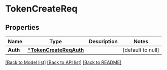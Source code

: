 # TokenCreateReq

## Properties
Name | Type | Description | Notes
------------ | ------------- | ------------- | -------------
**Auth** | [***TokenCreateReqAuth**](TokenCreateReq_Auth.md) |  | [default to null]

[[Back to Model list]](../README.md#documentation-for-models) [[Back to API list]](../README.md#documentation-for-api-endpoints) [[Back to README]](../README.md)


